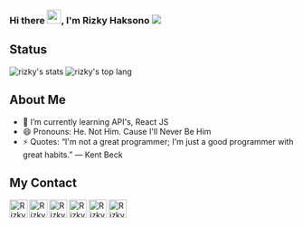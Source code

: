 ### Hi there <img src="https://media.giphy.com/media/hvRJCLFzcasrR4ia7z/giphy.gif" width="25px">, I'm Rizky Haksono ![](https://visitor-badge.glitch.me/badge?page_id=rizkyhaksono.rizkyhaksono)

## Status
<img src = "https://github-readme-stats.vercel.app/api?username=rizkyhaksono&show_icons=true&theme=gotham" alt="rizky's stats" />
<img src = "https://github-readme-stats.vercel.app/api/top-langs/?username=rizkyhaksono&&show_icons=true&theme=gotham" alt="rizky's top lang">

## About Me
<!-- - 🔭 I’m currently working on ... -->
<!-- - 👯 I’m looking to collaborate on ... -->
<!-- - 🤔 I’m looking for help with ... -->
<!-- - 💬 Ask me about ... -->
- 🌱 I’m currently learning API's, React JS
- 😄 Pronouns: He. Not Him. Cause I'll Never Be Him
- ⚡ Quotes: “I'm not a great programmer; I'm just a good programmer with great habits.” ― Kent Beck 

## My Contact
<a href="https://www.instagram.com/rizkyhaksonoo/"/>
  <img align="left" alt="Rizky's IG" width="32px" src="https://img.icons8.com/fluency/50/000000/instagram-new.png"/>
</a>

<a href="https://discordapp.com/users/445224810511859733/">
  <img align="left" alt="Rizky's Discord" width="32px" src="https://img.icons8.com/color/48/000000/discord-logo.png" />
</a>

<a href="https://open.spotify.com/user/pokopoy">
  <img align="left" alt="Rizky's Spotify" width="32px" src="https://img.icons8.com/external-tal-revivo-color-tal-revivo/24/000000/external-spotify-a-swedish-audio-streaming-platform-that-provides-drm-protected-logo-color-tal-revivo.png" />
</a>

<a href="https://github.com/rizkyhaksono">
  <img align="left" alt="Rizky's GitHub" width="32" src="https://img.icons8.com/ios-glyphs/30/000000/github.png">
</a>

 <a href="https://steamcommunity.com/id/natee">
  <img align="left" alt="Rizky's Steam" width="32" src="https://img.icons8.com/fluency/30/000000/steam.png">
</a>

 <a href="https://saweria.co/natee">
  <img align="left" alt="Rizky's Steam" width="32" src="https://img.icons8.com/ios/50/000000/yandex-money.png">
</a>
